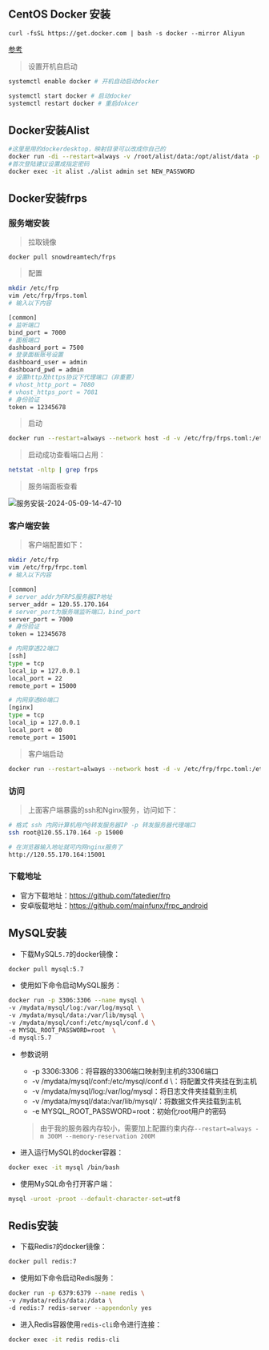 

## CentOS Docker 安装

`curl -fsSL https://get.docker.com | bash -s docker --mirror Aliyun`

[参考](https://www.runoob.com/docker/centos-docker-install.html)

>设置开机自启动

```bash
systemctl enable docker # 开机自动启动docker

systemctl start docker # 启动docker
systemctl restart docker # 重启dokcer 

```

## Docker安装Alist

```bash
#这里是用的dockerdesktop，映射目录可以改成你自己的
docker run -di --restart=always -v /root/alist/data:/opt/alist/data -p 5244:5244 -e PUID=0 -e PGID=0 -e UMASK=022 --name="alist" xhofe/alist:latest
#首次登陆建议设置成指定密码
docker exec -it alist ./alist admin set NEW_PASSWORD
```



## Docker安装frps

### 服务端安装

> 拉取镜像

`docker pull snowdreamtech/frps`

> 配置

```bash
mkdir /etc/frp
vim /etc/frp/frps.toml
# 输入以下内容

[common]
# 监听端口
bind_port = 7000
# 面板端口
dashboard_port = 7500
# 登录面板账号设置
dashboard_user = admin
dashboard_pwd = admin
# 设置http及https协议下代理端口（非重要）
# vhost_http_port = 7080
# vhost_https_port = 7081
# 身份验证
token = 12345678
```



> 启动

```bash
docker run --restart=always --network host -d -v /etc/frp/frps.toml:/etc/frp/frps.toml --name frps snowdreamtech/frps
```

> 启动成功查看端口占用：

```bash
netstat -nltp | grep frps
```

> 服务端面板查看

![服务安装-2024-05-09-14-47-10](http://scwh1zyu0.hn-bkt.clouddn.com/服务安装-2024-05-09-14-47-10.png)



### 客户端安装



> 客户端配置如下：

```bash
mkdir /etc/frp
vim /etc/frp/frpc.toml
# 输入以下内容

[common]
# server_addr为FRPS服务器IP地址
server_addr = 120.55.170.164
# server_port为服务端监听端口，bind_port
server_port = 7000
# 身份验证
token = 12345678

# 内网穿透22端口
[ssh]
type = tcp
local_ip = 127.0.0.1
local_port = 22
remote_port = 15000

# 内网穿透80端口
[nginx]
type = tcp
local_ip = 127.0.0.1
local_port = 80
remote_port = 15001
```

> 客户端启动

```bash
docker run --restart=always --network host -d -v /etc/frp/frpc.toml:/etc/frp/frpc.toml --name frpc snowdreamtech/frpc
```



### 访问

> 上面客户端暴露的ssh和Nginx服务，访问如下：

```bash
# 格式 ssh 内网计算机用户@转发服务器IP -p 转发服务器代理端口
ssh root@120.55.170.164 -p 15000
```

```bash
# 在浏览器输入地址就可内网nginx服务了
http://120.55.170.164:15001
```


### 下载地址

+ 官方下载地址：https://github.com/fatedier/frp
+ 安卓版载地址：https://github.com/mainfunx/frpc_android





## MySQL安装

- 下载MySQL`5.7`的docker镜像：

```bash
docker pull mysql:5.7
```

- 使用如下命令启动MySQL服务：

```bash
docker run -p 3306:3306 --name mysql \
-v /mydata/mysql/log:/var/log/mysql \
-v /mydata/mysql/data:/var/lib/mysql \
-v /mydata/mysql/conf:/etc/mysql/conf.d \
-e MYSQL_ROOT_PASSWORD=root  \
-d mysql:5.7
```

- 参数说明
  - -p 3306:3306：将容器的3306端口映射到主机的3306端口
  - -v /mydata/mysql/conf:/etc/mysql/conf.d \：将配置文件夹挂在到主机
  - -v /mydata/mysql/log:/var/log/mysql：将日志文件夹挂载到主机
  - -v /mydata/mysql/data:/var/lib/mysql/：将数据文件夹挂载到主机
  - -e MYSQL_ROOT_PASSWORD=root：初始化root用户的密码
  
  > 由于我的服务器内存较小，需要加上配置约束内存`--restart=always -m 300M --memory-reservation 200M`
- 进入运行MySQL的docker容器：

```bash
docker exec -it mysql /bin/bash
```

- 使用MySQL命令打开客户端：

```bash
mysql -uroot -proot --default-character-set=utf8
```



## Redis安装

- 下载Redis`7`的docker镜像：

```bash
docker pull redis:7
```

- 使用如下命令启动Redis服务：

```bash
docker run -p 6379:6379 --name redis \
-v /mydata/redis/data:/data \
-d redis:7 redis-server --appendonly yes
```

- 进入Redis容器使用`redis-cli`命令进行连接：

```bash
docker exec -it redis redis-cli
```

